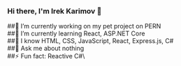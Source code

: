 ### Hi there, I'm Irek Karimov 👋

##🔭 I’m currently working on my pet project on PERN\
##🌱 I’m currently learning React, ASP.NET Core\
##📖 I know HTML, CSS, JavaScript, React, Express.js, C#\
##💬 Ask me about nothing\
##⚡ Fun fact: Reactive C#\

